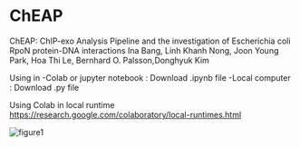 # ChEAP

ChEAP: ChIP-exo Analysis Pipeline and the investigation of Escherichia coli RpoN protein-DNA interactions
Ina Bang, Linh Khanh Nong, Joon Young Park, Hoa Thi Le, Bernhard O. Palsson,Donghyuk Kim

Using in 
-Colab or jupyter notebook : Download .ipynb file
-Local computer : Download .py file


Using Colab in local runtime
https://research.google.com/colaboratory/local-runtimes.html

![figure1](https://user-images.githubusercontent.com/42198206/202107755-4844833c-d547-41a4-b287-5c8d1c62f35b.png)
